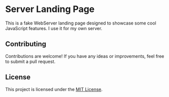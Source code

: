 # Server Landing Page

This is a fake WebServer landing page designed to showcase some cool JavaScript features. I use it for my own server.

## Contributing

Contributions are welcome! If you have any ideas or improvements, feel free to submit a pull request.

## License

This project is licensed under the [MIT License](LICENSE).


